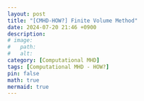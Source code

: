 ```yaml
---
layout: post
title: "[CMHD-HOW?] Finite Volume Method"
date: 2024-07-20 21:46 +0900
description:
# image:
#   path:
#   alt:
category: [Computational MHD]
tags: [Computational MHD - HOW?]
pin: false
math: true
mermaid: true
---
```

